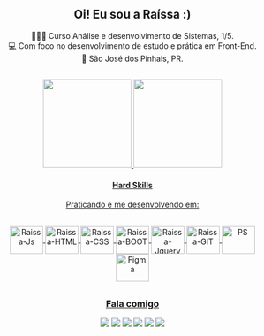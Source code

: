 <h2 align="center"> Oi! Eu sou a Raíssa :) </h1>

<p align="center">
👩🏽‍💻 Curso Análise e desenvolvimento de Sistemas, 1/5.<br>
💻 Com foco no desenvolvimento de estudo e prática em Front-End.<br>
📍 São José dos Pinhais, PR. </p>

##
  

<div align="center">
  <a href="https://github.com/raissamhzl">
  <img height="160em" src="https://github-readme-stats.vercel.app/api?username=raissamhzl&show_icons=true&theme=radical&include_all_commits=true&count_private=true&locale=pt-br&border_radius=40"/>
  <img height="160em" src="https://github-readme-stats.vercel.app/api/top-langs/?username=raissamhzl&layout=compact&langs_count=7&theme=radical&locale=pt-br&border_radius=30&"/>


    
</div>
  <h4 align="center"> Hard Skills </h4>
  <p align="center"> Praticando e me desenvolvendo em:</p>
  <div style="display: inline_block" align="center"><br>
  <img align="center" alt="Raissa-Js" height="50" width="60" src="https://icongr.am/devicon/javascript-original.svg?size=148&color=141321">
  <img align="center" alt="Raissa-HTML" height="50" width="60" src="https://icongr.am/devicon/html5-original-wordmark.svg?size=148&color=141321">
  <img align="center" alt="Raissa-CSS" height="50" width="60" src="https://icongr.am/devicon/css3-original-wordmark.svg?size=148&color=141321">
  <img align="center" alt="Raissa-BOOT" height="50" width="60" src="https://icongr.am/devicon/bootstrap-plain-wordmark.svg?size=148&color=141321">  
  <img align="center" alt="Raissa-Jquery" height="50" width="60" src="https://icongr.am/devicon/jquery-original-wordmark.svg?size=148&color=141321">
  <img align="center" alt="Raissa-GIT" height="50" width="60" src="https://icongr.am/devicon/git-original-wordmark.svg?size=148&color=141321">
  <img align="center" alt="PS" height="50" width="60" src="https://cdn.jsdelivr.net/gh/devicons/devicon/icons/photoshop/photoshop-plain.svg">
  <img align="center" alt="Figma" height="50" width="60" src="https://cdn.jsdelivr.net/gh/devicons/devicon/icons/figma/figma-original.svg">
</div>
  
  ##
  <h3 align="center"> Fala comigo </h3>
  <div align="center"> 
 <a href="https://www.linkedin.com/in/raissamunhoz/" target="_blank"><img src="https://img.shields.io/badge/LinkedIn-0077B5?style=for-the-badge&logo=linkedin&logoColor=white" target="_blank"></a> 
 <a href = "mailto:raissamunhoz4@gmail.com"><img src="https://img.shields.io/badge/Gmail-D14836?style=for-the-badge&logo=gmail&logoColor=white" target="_blank"></a>
 <a href="https://discord.com/users/raissamhzl#5530" target="_blank"><img src="https://img.shields.io/badge/Discord-7289DA?style=for-the-badge&logo=discord&logoColor=white" target="_blank"></a> 
    <a href="https://api.whatsapp.com/send?phone=5541996142535" target="_blank"><img src="https://img.shields.io/badge/WhatsApp-25D366?style=for-the-badge&logo=whatsapp&logoColor=white" target="_blank"></a>
  <a href="https://t.me/raissamhzl" target="_blank"><img src="https://img.shields.io/badge/Telegram-2CA5E0?style=for-the-badge&logo=telegram&logoColor=white" target="_blank"></a> 
  <a href="http://m.me/RaissaMunhoz" target="_blank"><img src="https://img.shields.io/badge/Messenger-00B2FF?style=for-the-badge&logo=messenger&logoColor=white" target="_blank"></a></div>

  ##
  

 
  
